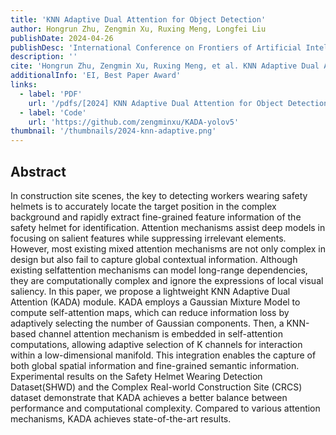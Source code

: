 ```yaml
---
title: 'KNN Adaptive Dual Attention for Object Detection'
author: Hongrun Zhu, Zengmin Xu, Ruxing Meng, Longfei Liu
publishDate: 2024-04-26
publishDesc: 'International Conference on Frontiers of Artificial Intelligence and Machine Learning (FAIML), Yichang, China, 2024'
description: ''
cite: 'Hongrun Zhu, Zengmin Xu, Ruxing Meng, et al. KNN Adaptive Dual Attention for Object Detection[C]//International Conference on Frontiers of Artificial Intelligence and Machine Learning (FAIML), Yichang, China, 2024.'
additionalInfo: 'EI, Best Paper Award'
links:
  - label: 'PDF'
    url: '/pdfs/[2024] KNN Adaptive Dual Attention for Object Detection.pdf'
  - label: 'Code'
    url: 'https://github.com/zengminxu/KADA-yolov5'
thumbnail: '/thumbnails/2024-knn-adaptive.png'
---
```


## Abstract

In construction site scenes, the key to detecting workers wearing safety helmets is to accurately locate the target position in the complex background and rapidly extract fine-grained feature information of the safety helmet for identification. Attention mechanisms assist deep models in focusing on salient features while suppressing irrelevant elements. However, most existing mixed attention mechanisms are not only complex in design but also fail to capture global contextual information. Although existing selfattention mechanisms can model long-range dependencies, they are computationally complex and ignore the expressions of local visual saliency. In this paper, we propose a lightweight KNN Adaptive Dual Attention (KADA) module. KADA employs a Gaussian Mixture Model to compute self-attention maps, which can reduce information loss by adaptively selecting the number of Gaussian components. Then, a KNN-based channel attention mechanism is embedded in self-attention computations, allowing adaptive selection of K channels for interaction within a low-dimensional manifold. This integration enables the capture of both global spatial information and fine-grained semantic information. Experimental results on the Safety Helmet Wearing Detection Dataset(SHWD) and the Complex Real-world Construction Site (CRCS) dataset demonstrate that KADA achieves a better balance between performance and computational complexity. Compared to various attention mechanisms, KADA achieves state-of-the-art results.
